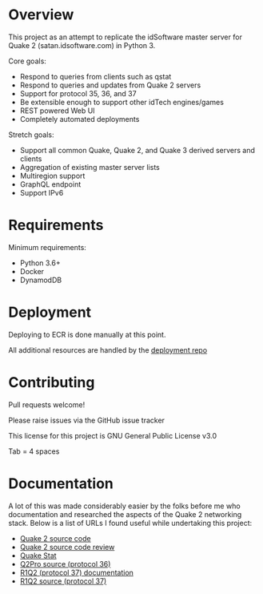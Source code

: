 # Overview

This project as an attempt to replicate the idSoftware master server for Quake 2 (satan.idsoftware.com) in Python 3.

Core goals:
-  Respond to queries from clients such as qstat
-  Respond to queries and updates from Quake 2 servers
-  Support for protocol 35, 36, and 37
-  Be extensible enough to support other idTech engines/games
-  REST powered Web UI
-  Completely automated deployments

Stretch goals:
-  Support all common Quake, Quake 2, and Quake 3 derived servers and clients
-  Aggregation of existing master server lists
-  Multiregion support
-  GraphQL endpoint 
-  Support IPv6

# Requirements

Minimum requirements:
- Python 3.6+
- Docker
- DynamodDB

# Deployment

Deploying to ECR is done manually at this point.

All additional resources are handled by the [deployment repo](https://github.com/quakeservices/master_deploy)

# Contributing

Pull requests welcome!

Please raise issues via the GitHub issue tracker

This license for this project is GNU General Public License v3.0

Tab = 4 spaces

# Documentation

A lot of this was made considerably easier by the folks before me who documentation and researched the aspects of the Quake 2 networking stack. Below is a list of URLs I found useful while undertaking this project:

- [Quake 2 source code](https://github.com/id-Software/Quake-2)
- [Quake 2 source code review](http://fabiensanglard.net/quake2/index.php)
- [Quake Stat](https://github.com/multiplay/qstat)
- [Q2Pro source (protocol 36)](https://github.com/AndreyNazarov/q2pro)
- [R1Q2 (protocol 37) documentation](https://r-1.ch/r1q2-protocol.txt)
- [R1Q2 source (protocol 37)](https://github.com/tastyspleen/r1q2-archive)
